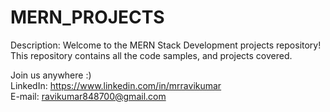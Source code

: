 # MERN_PROJECTS

Description:
Welcome to the MERN Stack Development projects repository! This repository contains all the code samples, and projects covered.

Join us anywhere :)<br/>
LinkedIn: https://www.linkedin.com/in/mrravikumar<br/>
E-mail: ravikumar848700@gmail.com
